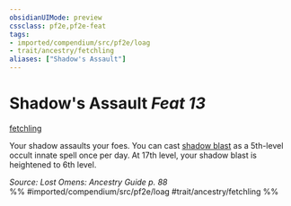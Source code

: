 ```yaml
---
obsidianUIMode: preview
cssclass: pf2e,pf2e-feat
tags:
- imported/compendium/src/pf2e/loag
- trait/ancestry/fetchling
aliases: ["Shadow's Assault"]
---
```

# Shadow's Assault  *Feat 13*  
[fetchling](fetchling-b2.md)  


Your shadow assaults your foes. You can cast [shadow blast](../spells/shadow-blast.md) as a 5th-level occult innate spell once per day. At 17th level, your shadow blast is heightened to 6th level.

*Source: Lost Omens: Ancestry Guide p. 88*  
%% #imported/compendium/src/pf2e/loag #trait/ancestry/fetchling %%